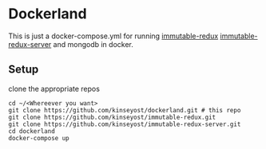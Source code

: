 # Dockerland
This is just a docker-compose.yml for running [immutable-redux](https://github.com/kinseyost/immutable-redux)
[immutable-redux-server](https://github.com/kinseyost/immutable-redux-server)
and mongodb in docker.

## Setup
clone the appropriate repos
```
cd ~/<Whereever you want>
git clone https://github.com/kinseyost/dockerland.git # this repo
git clone https://github.com/kinseyost/immutable-redux.git
git clone https://github.com/kinseyost/immutable-redux-server.git
cd dockerland
docker-compose up
```
